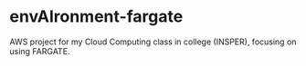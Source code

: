 # envAIronment-fargate
AWS project for my Cloud Computing class in college (INSPER), focusing on using FARGATE.
